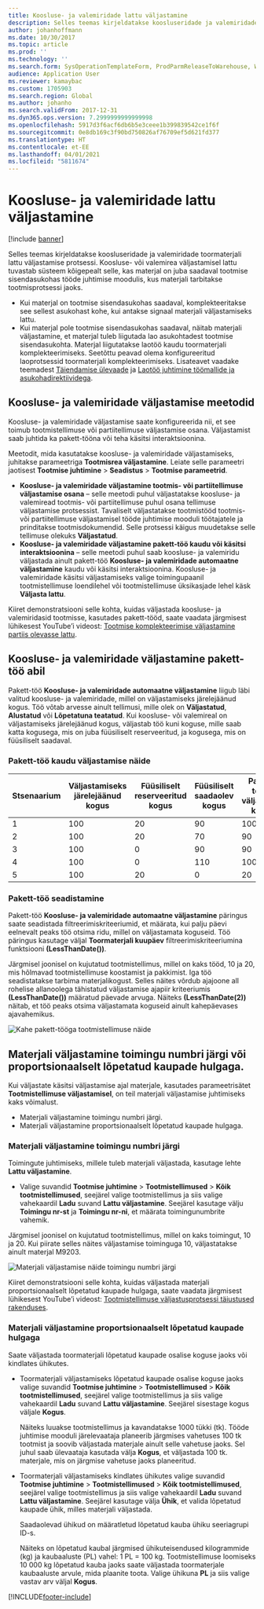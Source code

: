 ```yaml
---
title: Koosluse- ja valemiridade lattu väljastamine
description: Selles teemas kirjeldatakse koosluseridade ja valemiridade toormaterjali lattu väljastamise protsessi.
author: johanhoffmann
ms.date: 10/30/2017
ms.topic: article
ms.prod: ''
ms.technology: ''
ms.search.form: SysOperationTemplateForm, ProdParmReleaseToWarehouse, WHSReleaseToWarehouseProdBOM
audience: Application User
ms.reviewer: kamaybac
ms.custom: 1705903
ms.search.region: Global
ms.author: johanho
ms.search.validFrom: 2017-12-31
ms.dyn365.ops.version: 7.2999999999999998
ms.openlocfilehash: 5917d3f6acf6db6b5e3ceee1b399839542ce1f6f
ms.sourcegitcommit: 0e8db169c3f90bd750826af76709ef5d621fd377
ms.translationtype: HT
ms.contentlocale: et-EE
ms.lasthandoff: 04/01/2021
ms.locfileid: "5811674"
---
```

# <a name="release-bom-and-formula-lines-to-the-warehouse"></a>Koosluse- ja valemiridade lattu väljastamine

[!include [banner](../includes/banner.md)]

Selles teemas kirjeldatakse koosluseridade ja valemiridade toormaterjali lattu väljastamise protsessi. Koosluse- või valemirea väljastamisel lattu tuvastab süsteem kõigepealt selle, kas materjal on juba saadaval tootmise sisendasukohas tööde juhtimise moodulis, kus materjali tarbitakse tootmisprotsessi jaoks.

- Kui materjal on tootmise sisendasukohas saadaval, komplekteeritakse see sellest asukohast kohe, kui antakse signaal materjali väljastamiseks lattu.
- Kui materjal pole tootmise sisendasukohas saadaval, näitab materjali väljastamine, et materjal tuleb liigutada lao asukohtadest tootmise sisendasukohta. Materjal liigutatakse laotöö kaudu toormaterjali komplekteerimiseks. Seetõttu peavad olema konfigureeritud laoprotsessid toormaterjali komplekteerimiseks. Lisateavet vaadake teemadest [Täiendamise ülevaade](../warehousing/replenishment.md) ja [Laotöö juhtimine töömallide ja asukohadirektiividega](../warehousing/control-warehouse-location-directives.md).

## <a name="methods-for-releasing-bom-and-formula-lines"></a>Koosluse- ja valemiridade väljastamise meetodid

Koosluse- ja valemiridade väljastamise saate konfigureerida nii, et see toimub tootmistellimuse või partiitellimuse väljastamise osana. Väljastamist saab juhtida ka pakett-tööna või teha käsitsi interaktsioonina.

Meetodit, mida kasutatakse koosluse- ja valemiridade väljastamiseks, juhitakse parameetriga **Tootmisrea väljastamine**. Leiate selle parameetri jaotisest **Tootmise juhtimine** \> **Seadistus** \> **Tootmise parameetrid**.

- **Koosluse- ja valemiridade väljastamine tootmis- või partiitellimuse väljastamise osana** – selle meetodi puhul väljastatakse koosluse- ja valemiread tootmis- või partiitellimuse puhul osana tellimuse väljastamise protsessist. Tavaliselt väljastatakse tootmistööd tootmis- või partiitellimuse väljastamisel tööde juhtimise mooduli töötajatele ja prinditakse tootmisdokumendid. Selle protsessi käigus muudetakse selle tellimuse olekuks **Väljastatud**.
- **Koosluse- ja valemiridade väljastamine pakett-töö kaudu või käsitsi interaktsioonina** – selle meetodi puhul saab koosluse- ja valemiridu väljastada ainult pakett-töö **Koosluse- ja valemiridade automaatne väljastamine** kaudu või käsitsi interaktsioonina. Koosluse- ja valemiridade käsitsi väljastamiseks valige toimingupaanil tootmistellimuse loendilehel või tootmistellimuse üksikasjade lehel käsk **Väljasta lattu**.

Kiiret demonstratsiooni selle kohta, kuidas väljastada koosluse- ja valemiridasid tootmisse, kasutades pakett-tööd, saate vaadata järgmisest lühikesest YouTube’i videost: [Tootmise komplekteerimise väljastamine partiis olevasse lattu](https://www.youtube.com/watch?v=8urAJn50dQ8).

## <a name="releasing-the-bom-and-formula-lines-by-using-a-batch-job"></a>Koosluse- ja valemiridade väljastamine pakett-töö abil

Pakett-töö **Koosluse- ja valemiridade automaatne väljastamine** liigub läbi valitud koosluse- ja valemiridade, millel on väljastamiseks järelejäänud kogus. Töö võtab arvesse ainult tellimusi, mille olek on **Väljastatud**, **Alustatud** või **Lõpetatuna teatatud**. Kui koosluse- või valemireal on väljastamiseks järelejäänud kogus, väljastab töö kuni koguse, mille saab katta kogusega, mis on juba füüsiliselt reserveeritud, ja kogusega, mis on füüsiliselt saadaval.

### <a name="example-of-a-batch-job-release"></a>Pakett-töö kaudu väljastamise näide

| Stsenaarium | Väljastamiseks järelejäänud kogus | Füüsiliselt reserveeritud kogus | Füüsiliselt saadaolev kogus | Pakett-tööga väljastatud kogus |
|----------|-------------------------------|------------------------------|-------------------------------|------------------------------------|
| 1        | 100                           | 20                           | 90                            | 100                                |
| 2        | 100                           | 20                           | 70                            | 90                                 |
| 3        | 100                           | 0                            | 90                            | 90                                 |
| 4        | 100                           | 0                            | 110                           | 100                                |
| 5        | 100                           | 20                           | 0                             | 20                                 |

### <a name="batch-job-setup"></a>Pakett-töö seadistamine

Pakett-töö **Koosluse- ja valemiridade automaatne väljastamine** päringus saate seadistada filtreerimiskriteeriumid, et määrata, kui palju päevi eelnevalt peaks töö otsima ridu, millel on väljastamata koguseid. Töö päringus kasutage väljal **Toormaterjali kuupäev** filtreerimiskriteeriumina funktsiooni **(LessThanDate())**.

Järgmisel joonisel on kujutatud tootmistellimus, millel on kaks tööd, 10 ja 20, mis hõlmavad tootmistellimuse koostamist ja pakkimist. Iga töö seadistatakse tarbima materjalikogust. Selles näites võrdub ajajoone all rohelise allanoolega tähistatud väljastamise ajapiir kriteeriumis **(LessThanDate())** määratud päevade arvuga. Näiteks **(LessThanDate(2))** näitab, et töö peaks otsima väljastamata koguseid ainult kahepäevases ajavahemikus.

![Kahe pakett-tööga tootmistellimuse näide](media/bach-job-setup.PNG)

## <a name="releasing-material-per-operation-number-or-in-proportion-to-the-amount-of-finished-goods"></a>Materjali väljastamine toimingu numbri järgi või proportsionaalselt lõpetatud kaupade hulgaga.

Kui väljastate käsitsi väljastamise ajal materjale, kasutades parameetrisätet **Tootmistellimuse väljastamisel**, on teil materjali väljastamise juhtimiseks kaks võimalust.

- Materjali väljastamine toimingu numbri järgi.
- Materjali väljastamine proportsionaalselt lõpetatud kaupade hulgaga.

### <a name="release-material-per-operation-number"></a>Materjali väljastamine toimingu numbri järgi

Toimingute juhtimiseks, millele tuleb materjali väljastada, kasutage lehte **Lattu väljastamine**.

- Valige suvandid **Tootmise juhtimine** \> **Tootmistellimused** \> **Kõik tootmistellimused**, seejärel valige tootmistellimus ja siis valige vahekaardil **Ladu** suvand **Lattu väljastamine**. Seejärel kasutage välju **Toimingu nr-st** ja **Toimingu nr-ni**, et määrata toimingunumbrite vahemik.

Järgmisel joonisel on kujutatud tootmistellimus, millel on kaks toimingut, 10 ja 20. Kui piirate selles näites väljastamise toiminguga 10, väljastatakse ainult materjal M9203.

![Materjali väljastamise näide toimingu numbri järgi](media/two-operations.PNG)

Kiiret demonstratsiooni selle kohta, kuidas väljastada materjali proportsionaalselt lõpetatud kaupade hulgaga, saate vaadata järgmisest lühikesest YouTube’i videost: [Tootmistellimuse väljastusprotsessi täiustused rakenduses](https://www.youtube.com/watch?v=Rm3ojAz6Zu0).

### <a name="release-material-in-proportion-to-the-amount-of-finished-goods"></a>Materjali väljastamine proportsionaalselt lõpetatud kaupade hulgaga

Saate väljastada toormaterjali lõpetatud kaupade osalise koguse jaoks või kindlates ühikutes.

- Toormaterjali väljastamiseks lõpetatud kaupade osalise koguse jaoks valige suvandid **Tootmise juhtimine** \> **Tootmistellimused** \> **Kõik tootmistellimused**, seejärel valige tootmistellimus ja siis valige vahekaardil **Ladu** suvand **Lattu väljastamine**. Seejärel sisestage kogus väljale **Kogus**.

    Näiteks luuakse tootmistellimus ja kavandatakse 1000 tükki (tk). Tööde juhtimise mooduli järelevaataja planeerib järgmises vahetuses 100 tk tootmist ja soovib väljastada materjale ainult selle vahetuse jaoks. Sel juhul saab ülevaataja kasutada välja **Kogus**, et väljastada 100 tk. materjale, mis on järgmise vahetuse jaoks planeeritud.

- Toormaterjali väljastamiseks kindlates ühikutes valige suvandid **Tootmise juhtimine** \> **Tootmistellimused** \> **Kõik tootmistellimused**, seejärel valige tootmistellimus ja siis valige vahekaardil **Ladu** suvand **Lattu väljastamine**. Seejärel kasutage välja **Ühik**, et valida lõpetatud kaupade ühik, milles materjali väljastada.

    Saadaolevad ühikud on määratletud lõpetatud kauba ühiku seeriagrupi ID-s.

    Näiteks on lõpetatud kaubal järgmised ühikuteisendused kilogrammide (kg) ja kaubaaluste (PL) vahel: 1 PL = 100 kg. Tootmistellimuse loomiseks 10 000 kg lõpetatud kauba jaoks saate väljastada toormaterjale kaubaaluste arvule, mida plaanite toota. Valige ühikuna **PL** ja siis valige vastav arv väljal **Kogus**.


[!INCLUDE[footer-include](../../includes/footer-banner.md)]
